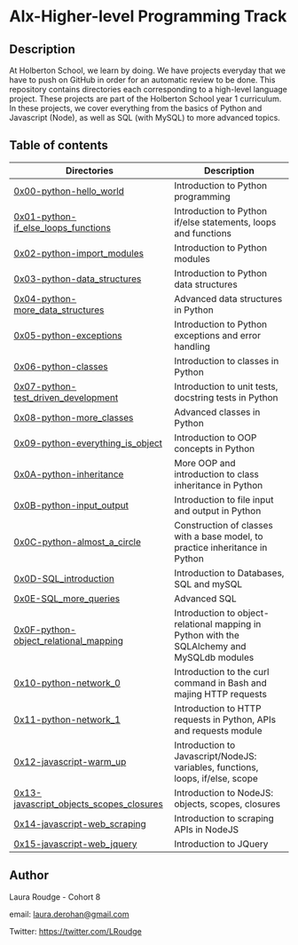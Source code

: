 # Alx-Higher-level Programming Track

## Description
At Holberton School, we learn by doing. We have projects everyday that we have to push on GitHub in order for an automatic review to be done.
This repository contains directories each corresponding to a high-level language project.
These projects are part of the Holberton School year 1 curriculum.
In these projects, we cover everything from the basics of Python and Javascript (Node), as well as SQL (with MySQL) to more advanced topics.

## Table of contents
Directories | Description
----------- | -----------
[0x00-python-hello_world](./0x00-python-hello_world) | Introduction to Python programming
[0x01-python-if_else_loops_functions](./0x01-python-if_else_loops_functions) | Introduction to Python if/else statements, loops and functions
[0x02-python-import_modules](./0x02-python-import_modules) | Introduction to Python modules
[0x03-python-data_structures](./0x03-python-data_structures) | Introduction to Python data structures
[0x04-python-more_data_structures](./0x04-python-more_data_structures) | Advanced data structures in Python
[0x05-python-exceptions](./0x05-python-exceptions) | Introduction to Python exceptions and error handling
[0x06-python-classes](./0x06-python-classes) | Introduction to classes in Python
[0x07-python-test_driven_development](./0x07-python-test_driven_development) | Introduction to unit tests, docstring tests in Python
[0x08-python-more_classes](./0x08-python-more_classes) | Advanced classes in Python
[0x09-python-everything_is_object](./0x09-python-everything_is_object) | Introduction to OOP concepts in Python
[0x0A-python-inheritance](./0x0A-python-inheritance) | More OOP and introduction to class inheritance in Python
[0x0B-python-input_output](./0x0B-python-input_output) | Introduction to file input and output in Python
[0x0C-python-almost_a_circle](./0x0C-python-almost_a_circle) | Construction of classes with a base model, to practice inheritance in Python
[0x0D-SQL_introduction](./0x0D-SQL_introduction) | Introduction to Databases, SQL and mySQL
[0x0E-SQL_more_queries](./0x0E-SQL_more_queries) | Advanced SQL
[0x0F-python-object_relational_mapping](./0x0F-python-object_relational_mapping) | Introduction to object-relational mapping in Python with the SQLAlchemy and MySQLdb modules
[0x10-python-network_0](./0x10-python-network_0) | Introduction to the curl command in Bash and majing HTTP requests
[0x11-python-network_1](./0x11-python-network_1) | Introduction to HTTP requests in Python, APIs and requests module
[0x12-javascript-warm_up](./0x12-javascript-warm_up) | Introduction to Javascript/NodeJS: variables, functions, loops, if/else, scope
[0x13-javascript_objects_scopes_closures](./0x13-javascript_objects_scopes_closures) | Introduction to NodeJS: objects, scopes, closures
[0x14-javascript-web_scraping](./0x14-javascript-web_scraping) | Introduction to scraping APIs in NodeJS
[0x15-javascript-web_jquery](./0x15-javascript-web_jquery) | Introduction to JQuery

## Author

Laura Roudge - Cohort 8

email: laura.derohan@gmail.com

Twitter: https://twitter.com/LRoudge

